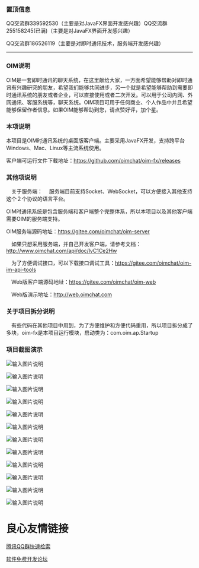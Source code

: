 ### 置顶信息

QQ交流群339592530（主要是对JavaFX界面开发感兴趣）QQ交流群255158245(已满)（主要是对JavaFX界面开发感兴趣）

QQ交流群186526119（主要是对即时通讯技术，服务端开发感兴趣）

-----------------------------------------------------------------------------------------------------------
### OIM说明

  OIM是一套即时通讯的聊天系统，在这里献给大家，一方面希望能够帮助对即时通讯有兴趣研究的朋友，希望我们能够共同进步，另一个就是希望能够帮助到需要即时通讯系统的朋友或者企业，可以直接使用或者二次开发。可以用于公司内网、外网通讯、客服系统等，聊天系统。OIM项目可用于任何商业、个人作品中并且希望能够保留作者信息。如果OIM能够帮助到您，请点赞好评，加个星。

### 本项说明
  本项目是OIM时通讯系统的桌面版客户端。主要采用JavaFX开发，支持跨平台Windows、Mac、Linux等主流系统使用。

  客户端可运行文件下载地址：https://github.com/oimchat/oim-fx/releases
### 其他项说明
　关于服务端：
　服务端目前支持Socket、WebSocket，可以方便接入其他支持这个２个协议的语言平台。

  OIM时通讯系统是包含服务端和客户端整个完整体系，所以本项目以及其他客户端需要OIM的服务端支持。

  OIM服务端源码地址：https://gitee.com/oimchat/oim-server

　如果只想采用服务端，并自己开发客户端，请参考文档：http://www.oimchat.com/api/doc/lvC1Ce2Hw

　为了方便调试接口，可以下载接口调试工具：https://gitee.com/oimchat/oim-im-api-tools


　Web版客户端源码地址：https://gitee.com/oimchat/oim-web

　Web版演示地址：http://web.oimchat.com


### 关于项目拆分说明
　有些代码在其他项目中用到，为了方便维护和方便代码重用，所以项目拆分成了多块，oim-fx是本项目运行模块，启动类为：com.oim.ap.Startup



### 项目截图演示


![输入图片说明](https://images.gitee.com/uploads/images/2019/0307/142219_7d44e784_7154.png "在这里输入图片标题")

![输入图片说明](https://images.gitee.com/uploads/images/2019/0307/142219_6a70d826_7154.png "在这里输入图片标题")

![输入图片说明](https://images.gitee.com/uploads/images/2019/0307/142219_acff6e48_7154.png "在这里输入图片标题")

![输入图片说明](https://images.gitee.com/uploads/images/2019/0307/142219_357d7d22_7154.png "在这里输入图片标题")

![输入图片说明](https://images.gitee.com/uploads/images/2019/0307/142220_04ac2d23_7154.png "在这里输入图片标题")

![输入图片说明](https://images.gitee.com/uploads/images/2019/0307/142220_ba815af8_7154.png "在这里输入图片标题")

![输入图片说明](https://images.gitee.com/uploads/images/2019/0307/142220_690d4618_7154.png "在这里输入图片标题")

![输入图片说明](https://images.gitee.com/uploads/images/2019/0307/142220_95eaf7f4_7154.png "在这里输入图片标题")

![输入图片说明](https://git.oschina.net/uploads/images/2017/0609/165639_4e48e9a5_7154.png "在这里输入图片标题")

![输入图片说明](https://images.gitee.com/uploads/images/2019/0307/142220_2a42fb9d_7154.png "在这里输入图片标题")

![输入图片说明](https://images.gitee.com/uploads/images/2019/0307/142220_9d52c926_7154.png "在这里输入图片标题")

![输入图片说明](https://images.gitee.com/uploads/images/2019/0307/142220_050f1a99_7154.png "在这里输入图片标题")


 # 良心友情链接

[腾讯QQ群快速检索](http://u.720life.cn/s/8cf73f7c)

[软件免费开发论坛](http://u.720life.cn/s/bbb01dc0)